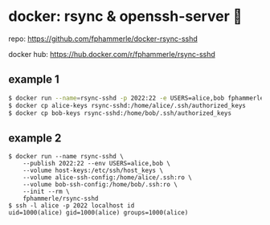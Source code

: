 # docker: rsync & openssh-server 🐋

repo: https://github.com/fphammerle/docker-rsync-sshd

docker hub: https://hub.docker.com/r/fphammerle/rsync-sshd

## example 1

```sh
$ docker run --name=rsync-sshd -p 2022:22 -e USERS=alice,bob fphammerle/rsync-sshd
$ docker cp alice-keys rsync-sshd:/home/alice/.ssh/authorized_keys
$ docker cp bob-keys rsync-sshd:/home/bob/.ssh/authorized_keys
```

## example 2

```
$ docker run --name rsync-sshd \
    --publish 2022:22 --env USERS=alice,bob \
    --volume host-keys:/etc/ssh/host_keys \
    --volume alice-ssh-config:/home/alice/.ssh:ro \ 
    --volume bob-ssh-config:/home/bob/.ssh:ro \ 
    --init --rm \
    fphammerle/rsync-sshd
$ ssh -l alice -p 2022 localhost id
uid=1000(alice) gid=1000(alice) groups=1000(alice)
```
